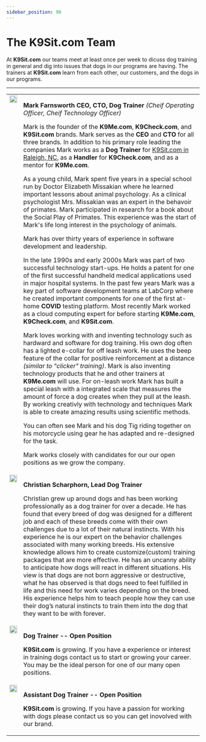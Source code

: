 ```yaml
---
sidebar_position: 98
---
```

# The K9Sit.com Team
At **K9Sit.com** our teams meet at least once per week to dicuss dog training
in general and dig into issues that dogs in our programs are having. The
trainers at **K9Sit.com** learn from each other, our customers, and the dogs in
our programs.

<hr />

<table>

<tr>
<td valign="top">
<a href="https://www.facebook.com/mark.farnsworth.v2/"><img src="https://K9Sit.com/mark-farnsworth.png"  width="100%" /></a>
</td>
<td>

**Mark Farnsworth CEO, CTO, Dog Trainer**
_(Cheif Operating Officer, Cheif Technology Officer)_

Mark is the founder of the **K9Me.com**, **K9Check.com**, and **K9Sit.com**
brands. Mark serves as the **CEO** and **CTO** for all three brands. In
addition to his primary role leading the companies Mark works as a **Dog Trainer**
for [K9Sit.com in Raleigh, NC](https://raleigh-nc.K9Sit.com/), as a **Handler**
for **K9Check.com**, and as a mentor for **K9Me.com**.

As a young child, Mark spent five years in a special school run by Doctor
Elizabeth Missakian where he learned important lessons about animal psychology.
As a clinical psychologist Mrs. Missakian was an expert in the behavoir of
primates. Mark participated in research for a book about the Social Play of
Primates. This experience was the start of Mark's life long interest in
the psychology of animals.

Mark has over thirty years of experience in software development and
leadership.

In the late 1990s and early 2000s Mark was part of two successful technology
start-ups. He holds a patent for one of the first successful handheld medical
applications used in major hospital systems. In the past few years Mark was a
key part of software development teams at LabCorp where he created important
components for one of the first at-home **COVID** testing platform. Most
recently Mark worked as a cloud computing expert for before starting
**K9Me.com**, **K9Check.com**, and **K9Sit.com**.

Mark loves working with and inventing technology such as hardward and software
for dog training. His own dog often has a lighted e-collar for off leash work.
He uses the beep feature of the collar for positive reinforcement at a distance
_(similar to "clicker" training)_. Mark is also inventing technology products
that he and other trainers at **K9Me.com** will use. For on-leash work Mark has
built a special leash with a integrated scale that measures the amount of force
a dog creates when they pull at the leash. By working creativly with technology
and techniques Mark is able to create amazing results using scientific methods.

You can often see Mark and his dog Tig riding together on his motorcycle using
gear he has adapted and re-designed for the task.

Mark works closely with candidates for our our open positions as we grow the
company.

</td>
</tr>

<tr>
<td valign="top">
<a href="https://www.facebook.com/profile.php?id=100076364791861"><img src="https://k9me.com/christian.jpg"  width="100%" /></a>
</td>
<td>

**Christian Scharphorn, Lead Dog Trainer**

Christian grew up around dogs and has been working professionally as a dog
trainer for over a decade. He has found that every breed of dog was designed
for a different job and each of these breeds come with their own challenges due
to a lot of their natural instincts. With his experience he is our expert on
the behavior challenges associated with many working breeds. His extensive
knowledge allows him to create customize(custom) training packages that are
more effective. He has an uncanny ability to anticipate how dogs will react in
different situations. His view is that dogs are not born aggressive or
destructive, what he has observed is that dogs need to feel fulfilled in life
and this need for work varies depending on the breed. His experience helps him
to teach people how they can use their dog’s natural instincts to train them
into the dog that they want to be with forever.

</td>
</tr>

<tr>
<td valign="top">
<img src="https://k9sit.com/img/blank-person.png"  width="100%" />
</td>
<td>

**Dog Trainer -- Open Position**

**K9Sit.com** is growing. If you have a experience or interest in training dogs
contact us to start or growing your career. You may be the ideal person for one
of our many open positions.

</td>
</tr>

<tr>
<td valign="top">
<img src="https://k9sit.com/img/blank-person.png"  width="100%" />
</td>
<td>

**Assistant Dog Trainer -- Open Position**

**K9Sit.com** is growing. If you have a passion for working with dogs please
contact us so you can get inovolved with our brand.

</td>
</tr>

</table>
